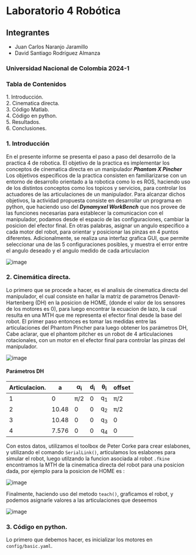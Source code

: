 <h1>Laboratorio 4 Robótica</h1>

<h2>Integrantes</h2>
<ul>
    <li>Juan Carlos Naranjo Jaramillo</li>
    <li>David Santiago Rodríguez Almanza</li>

</ul>
<h3>Universidad Nacional de Colombia 2024-1</h3>
<h3>Tabla de Contenidos</h3>
<nav id="toc">
    <ul>
        <li><a href="#section1">1. Introducción.</a></li>
        <li><a href="#section2">2. Cinematica directa.</a></li>
        <li><a href="#section3">3. Código Matlab.</a></li>
        <li><a href="#section4">4. Código en python.</a></li>
        <li><a href="#section4">5. Resultados.</a></li>
        <li><a href="#section4">6. Conclusiones.</a></li>
    </ul>
</nav>
<h3 id="section1">1. Introducción</h3>
    <p>En el presente informe se presenta el paso a paso del desarrollo de la practica 4 de robotica. El objetivo de la practica es implementar los conceptos
    de cinematica directa en un manipulador <b><i>Phantom X Pincher</i></b> Los objetivos especificos de la practica consisten en familiarizarse con un entorno 
    de desarrollo orientado a la robotica como lo es ROS, haciendo uso de los distintos conceptos como los topicos y servicios, para controlar los actuadores de las 
    articulaciones de un manipulador. Para alcanzar dichos objetivos, la actividad propuesta consiste en desarrollar un programa en python, que haciendo uso del 
    <b><i>Dynamyxel WorkBench</i></b> que nos provee de las funciones necesarias para establecer la comunicacion con el manipulador, podamos desde el espacio de las        configuraciones, cambiar la posicion del efector final. En otras palabras, asignar un angulo especifico a cada motor del robot, para orientar y posicionar las          pinzas en 4 puntos diferentes. Adicionalmente, se realiza una interfaz grafica GUI, que permite seleccionar una de las 5 configuraciones posibles, y muestra el 
    error entre el angulo deseado y el angulo medido de cada articulacion </p>
    
![image](https://github.com/JuanNaranjo17/Lab4_Robotics/assets/95663629/63e8a2cd-b775-46a7-8e1c-7988cbbbd887)
    

<h3 id="section1">2. Cinemática directa.</h3>
<p>Lo primero que se procede a hacer, es el analisis de cinematica directa del manipulador, el cual consiste en hallar la matriz de parametros Denavit-Hartenberg (DH) en la posicion de HOME, (donde el valor de los sensores de los motores es 0), para luego encontrar la ecuacion de lazo, la cual resulta en una MTH que me representa el efector final desde la base del robot. El primer paso entonces es tomar las medidas entre las articulaciones del Phantom Pincher para luego obtener los parámetros DH, Cabe aclarar, que el phantom pitcher es un robot de 4 articulaciones rotacionales, con un motor en el efector final para controlar las pinzas del manipulador.</p>

![image](https://github.com/JuanNaranjo17/Lab4_Robotics/assets/95663629/a2154d3a-f234-4981-9c17-ab14199e5fb4)

<h4>Parámetros DH</h4>

<table>
    <thead>
        <tr>
            <th>Articulacion.</th>
            <th>a</th>
            <th>&alpha;<sub>i</sub></th>
            <th>d<sub>i</sub></th>
            <th>&theta;<sub>i</sub></th>
            <th>offset</th>
        </tr>
    </thead>
    <tbody>
        <tr>
            <td>1</td>
            <td>0</td>
            <td>&pi;/2</td>
            <td>0</td>
            <td>q<sub>1</sub></td>
            <td>&pi;/2</td>
        </tr>
        <tr>
            <td>2</td>
            <td>10.48</td>
            <td>0</td>
            <td>0</td>
            <td>q<sub>2</sub></td>
            <td>&pi;/2</td>
        </tr>
        <tr>
            <td>3</td>
            <td>10.48</td>
            <td>0</td>
            <td>0</td>
            <td>q<sub>3</sub></td>
            <td>0</td>
        </tr>
        <tr>
            <td>4</td>
            <td>7.576</td>
            <td>0</td>
            <td>0</td>
            <td>q<sub>4</sub></td>
            <td>0</td>
        </tr>
    </tbody>
</table>
<p>Con estos datos, utilizamos el toolbox de Peter Corke para crear eslabones, y utilizando el comando <code>SerialLink()</code>, articulamos los eslabones para simular el robot, luego utilzando la funcion asociada al robot <code>.fkine</code> encontramos la MTH de la cinematica directa del robot para una posicion dada, por ejemplo para la posicion de HOME es :</p>

![image](https://github.com/JuanNaranjo17/Lab4_Robotics/assets/95663629/ea194316-e5ff-4911-aff2-cc0a02a41898)

<p>Finalmente, haciendo uso del metodo <code>teach()</code>, graficamos el robot, y podemos asignarle valores a las articulaciones que deseemos</p>

![image](https://github.com/JuanNaranjo17/Lab4_Robotics/assets/95663629/0fbe5eb4-b61c-404a-8cce-6d60e10bc8c7)

<h3 id="section1">3. Código en python.</h3>
<p>Lo primero que debemos hacer, es inicializar los motores en <code>config/basic.yaml</code>.</p>


